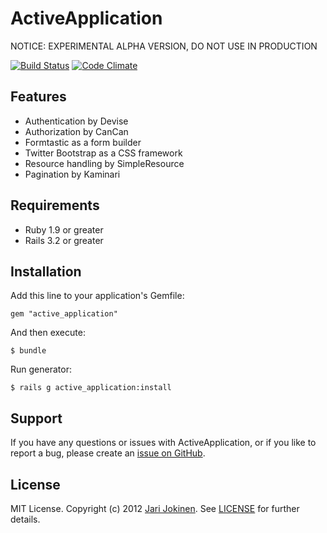 # ActiveApplication

NOTICE: EXPERIMENTAL ALPHA VERSION, DO NOT USE IN PRODUCTION

[![Build Status](https://secure.travis-ci.org/jarijokinen/active_applicatio.png)](http://travis-ci.org/jarijokinen/active_application) [![Code Climate](https://codeclimate.com/badge.png)](https://codeclimate.com/github/jarijokinen/active_application)

## Features

* Authentication by Devise
* Authorization by CanCan
* Formtastic as a form builder
* Twitter Bootstrap as a CSS framework
* Resource handling by SimpleResource
* Pagination by Kaminari

## Requirements

* Ruby 1.9 or greater
* Rails 3.2 or greater

## Installation

Add this line to your application's Gemfile:

    gem "active_application"

And then execute:

    $ bundle

Run generator:

    $ rails g active_application:install

## Support

If you have any questions or issues with ActiveApplication, or if you like to report a bug, please create an [issue on GitHub](https://github.com/jarijokinen/active_application/issues).

## License

MIT License. Copyright (c) 2012 [Jari Jokinen](http://jarijokinen.com). See [LICENSE](https://github.com/jarijokinen/active_application/blob/master/LICENSE.txt) for further details.
